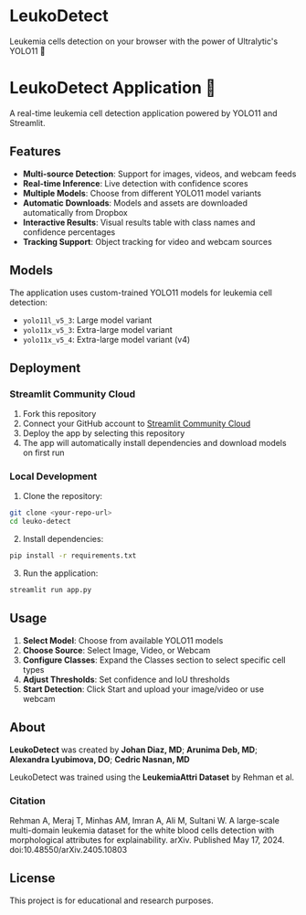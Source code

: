 # LeukoDetect
Leukemia cells detection on your browser with the power of Ultralytic's YOLO11 🚀


# LeukoDetect Application 🔬

A real-time leukemia cell detection application powered by YOLO11 and Streamlit.

## Features

- **Multi-source Detection**: Support for images, videos, and webcam feeds
- **Real-time Inference**: Live detection with confidence scores
- **Multiple Models**: Choose from different YOLO11 model variants
- **Automatic Downloads**: Models and assets are downloaded automatically from Dropbox
- **Interactive Results**: Visual results table with class names and confidence percentages
- **Tracking Support**: Object tracking for video and webcam sources

## Models

The application uses custom-trained YOLO11 models for leukemia cell detection:
- `yolo11l_v5_3`: Large model variant
- `yolo11x_v5_3`: Extra-large model variant  
- `yolo11x_v5_4`: Extra-large model variant (v4)

## Deployment

### Streamlit Community Cloud

1. Fork this repository
2. Connect your GitHub account to [Streamlit Community Cloud](https://share.streamlit.io/)
3. Deploy the app by selecting this repository
4. The app will automatically install dependencies and download models on first run

### Local Development

1. Clone the repository:
```bash
git clone <your-repo-url>
cd leuko-detect
```

2. Install dependencies:
```bash
pip install -r requirements.txt
```

3. Run the application:
```bash
streamlit run app.py
```

## Usage

1. **Select Model**: Choose from available YOLO11 models
2. **Choose Source**: Select Image, Video, or Webcam
3. **Configure Classes**: Expand the Classes section to select specific cell types
4. **Adjust Thresholds**: Set confidence and IoU thresholds
5. **Start Detection**: Click Start and upload your image/video or use webcam

## About

**LeukoDetect** was created by **Johan Diaz, MD**; **Arunima Deb, MD**; **Alexandra Lyubimova, DO**; **Cedric Nasnan, MD**

LeukoDetect was trained using the **LeukemiaAttri Dataset** by Rehman et al.

### Citation

Rehman A, Meraj T, Minhas AM, Imran A, Ali M, Sultani W. A large-scale multi-domain leukemia dataset for the white blood cells detection with morphological attributes for explainability. arXiv. Published May 17, 2024. doi:10.48550/arXiv.2405.10803

## License

This project is for educational and research purposes. 
